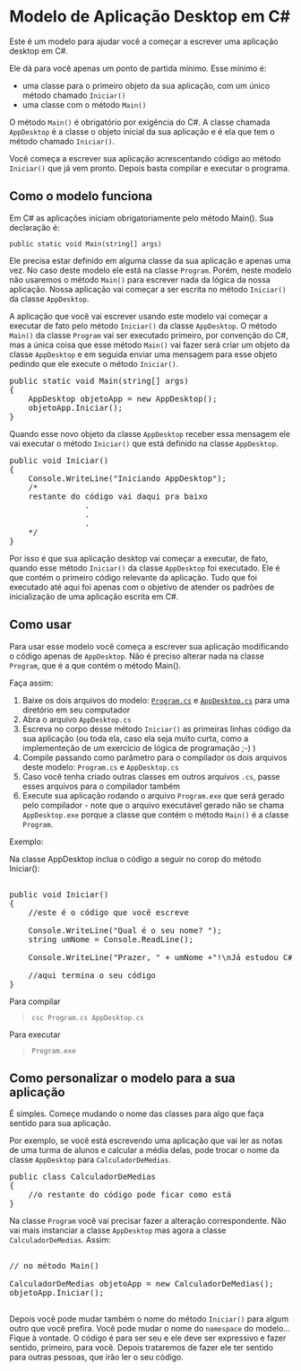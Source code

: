 # Modelo de Aplicação Desktop em C#

Este é um modelo para ajudar você a começar a escrever uma aplicação desktop em C#.

Ele dá para você apenas um ponto de partida mínimo. Esse mínimo é:

- uma classe para o primeiro objeto da sua aplicação, com um único método chamado <code>Iniciar()</code>
- uma classe com o método <code>Main()</code>

O método <code>Main()</code> é obrigatório por exigência do C#. A classe chamada <code>AppDesktop</code> é a classe o objeto inicial da sua aplicação e é ela que tem o método chamado <code>Iniciar()</code>.

Você começa a escrever sua aplicação acrescentando código ao método <code>Iniciar()</code> que já vem pronto. Depois basta compilar e executar o programa.


## Como o modelo funciona

Em C# as aplicações iniciam obrigatoriamente pelo método Main(). Sua declaração é:
<pre>
<code>public static void Main(string[] args)</code>
</pre>
Ele precisa estar definido em alguma classe da sua aplicação e apenas uma vez. No caso deste modelo ele está na classe <code>Program</code>. Porém, neste modelo não usaremos o método <code>Main()</code> para escrever nada da lógica da nossa aplicação. Nossa aplicação vai começar a ser escrita no método <code>Iniciar()</code> da classe <code>AppDesktop</code>. 

A aplicação que você vai escrever usando este modelo vai começar a executar de fato pelo método <code>Iniciar()</code> da classe <code>AppDesktop</code>. O método <code>Main()</code> da classe <code>Program</code> vai ser executado primeiro, por convenção do C#, mas a única coisa que esse método <code>Main()</code> vai fazer será criar um objeto da classe <code>AppDesktop</code> e em seguida enviar uma mensagem para esse objeto pedindo que ele execute o método <code>Iniciar()</code>. 

<pre>
public static void Main(string[] args)
{         
    AppDesktop objetoApp = new AppDesktop();
    objetoApp.Iniciar();                     
}
</pre>

Quando esse novo objeto da classe <code>AppDesktop</code> receber essa mensagem ele vai executar o método <code>Iniciar()</code> que está definido na classe <code>AppDesktop</code>.

<pre>
public void Iniciar()
{
    Console.WriteLine("Iniciando AppDesktop");
    /*
    restante do código vai daqui pra baixo
                .
                .
                .
    */
}
</pre>

Por isso é que sua aplicação desktop vai começar a executar, de fato, quando esse método <code>Iniciar()</code> da classe <code>AppDesktop</code> foi executado. Ele é que contém o primeiro código relevante da aplicação. Tudo que foi executado até aqui foi apenas com o objetivo de atender os padrões de inicialização de uma aplicação escrita em C#.

## Como usar

Para usar esse modelo você começa a escrever sua aplicação modificando o código apenas de <code>AppDesktop</code>. Não é preciso alterar nada na classe <code>Program</code>, que é a que contém o método Main().

Faça assim:

1. Baixe os dois arquivos do modelo: <code>[Program.cs](Program.cs)</code> e <code>[AppDesktop.cs](AppDesktop.cs)</code> para uma diretório em seu computador
1. Abra o arquivo <code>AppDesktop.cs</code>
1. Escreva no corpo desse método <code>Iniciar()</code> as primeiras linhas código da sua aplicação (ou toda ela, caso ela seja muito curta, como a implementeção de um exercício de lógica de programação ;-) )
1. Compile passando como parâmetro para o compilador os dois arquivos deste modelo: <code>Program.cs</code> e <code>AppDesktop.cs</code>
1. Caso você tenha criado outras classes em outros arquivos <code>.cs</code>, passe esses arquivos para o compilador também
1. Execute sua aplicação rodando o arquivo <code>Program.exe</code> que será gerado pelo compilador - note que o arquivo executável gerado não se chama <code>AppDesktop.exe</code> porque a classe que contém o método <code>Main()</code> é a classe <code>Program</code>.

Exemplo:

Na classe AppDesktop inclua o código a seguir no corop do método Iniciar():

<pre>

public void Iniciar()
{
    //este é o código que você escreve

    Console.WriteLine("Qual é o seu nome? ");
    string umNome = Console.ReadLine();

    Console.WriteLine("Prazer, " + umNome +"!\nJá estudou C# hoje?");

    //aqui termina o seu código
}
</pre>



Para compilar
> <code>csc Program.cs AppDesktop.cs</code>

Para executar
> <code>Program.exe</code>

## Como personalizar o modelo para a sua aplicação

É simples. Começe mudando o nome das classes para algo que faça sentido para sua aplicação.

Por exemplo, se você está escrevendo uma aplicação que vai ler as notas de uma turma de alunos e calcular a média delas, pode trocar o nome da classe <code>AppDesktop</code> para <code>CalculadorDeMedias</code>. 

<pre>
public class CalculadorDeMedias
{
    //o restante do código pode ficar como está
}
</pre>

Na classe <code>Program</code> você vai precisar fazer a alteração correspondente. Não vai mais instanciar a classe <code>AppDesktop</code> mas agora a classe <code>CalculadorDeMedias</code>. Assim:

<pre>

// no método Main()

CalculadorDeMedias objetoApp = new CalculadorDeMedias();
objetoApp.Iniciar();

</pre>

Depois você pode mudar também o nome do método <code>Iniciar()</code> para algum outro que você prefira. Você pode mudar o nome do <code>namespace</code> do modelo... Fique à vontade. O código é para ser seu e ele deve ser expressivo e fazer sentido, primeiro, para você. Depois trataremos de fazer ele ter sentido para outras pessoas, que irão ler o seu código.